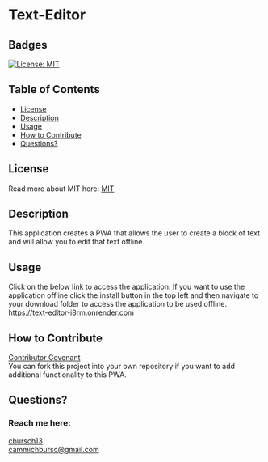 # Text-Editor
  ## Badges
  [![License: MIT](https://img.shields.io/badge/License-MIT-yellow.svg)](https://opensource.org/licenses/MIT)

  ## Table of Contents
  * [License](#license)
  * [Description](#description)
  * [Usage](#usage)
  * [How to Contribute](#how-to-contribute)
  * [Questions?](#questions)

  ## License
  Read more about MIT here:
  [MIT](https://opensource.org/licenses/MIT)

  ## Description
  This application creates a PWA that allows the user to create a block of text and will allow you to edit that text offline.

  ## Usage
  Click on the below link to access the application. If you want to use the application offline click the install button in the top left and then navigate to your download folder to access the application to be used offline.
  https://text-editor-i8rm.onrender.com

  ## How to Contribute
  [Contributor Covenant](https://www.contributor-covenant.org/)  
  You can fork this project into your own repository if you want to add additional functionality to this PWA.


  ## Questions?
  ### Reach me here: 
  [cbursch13](https://github.com/cbursch13)  
  cammichbursc@gmail.com
